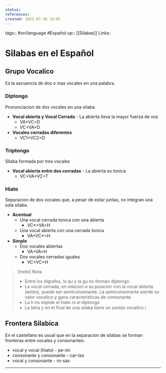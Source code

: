 ```yaml
---
status:
references:
created: 2022-07-30 14:05
---
```

tags:: #on/language #Español 
up:: [[Silabas]]
Links: 
# Silabas en el Español
## Grupo Vocalico
Es la secuencia de dos o mas vocales en una palabra.
### Diptongo
Pronunciacion de dos vocales en una silaba.
- **Vocal abierta y Vocal Cerrada** - La abierta lleva la mayor fuerza de voz
	- VA+VC=D
	- VC+VA=D
- **Vocales cerradas diferentes**
	- VC1+VC2=D

### Triptongo
Silaba formada por tres vocales
- **Vocal abierta entre dos cerradas** - La abierta es tonica.
	- VC+VA+VC=T

### Hiato
Separacion de dos vocales que, a pesar de estar juntas, no integran una sola silaba.
- **Acentual**
	- Una vocal cerrada tonica con una abierta
		- VC*+VA=H
	- Una vocal abierta con una cerrada tonica
		- VA+VC*=H
- **Simple**
	- Dos vocales abiertas
		- VA+VA=H
	- Dos vocales cerradas iguales
		- VC+VC=H

> [!note] Nota
> 
>- Entre los digrafos, la qu y la gu no forman diptongo
>- La vocal cerrada, en relacion a su posicion con la vocal abierta (antes), puede ser semiconsonante. La semiconsonante pierde su valor vocalico y gana caracteristicas de consonante
>- La h no impide el hiato ni el diptongo
>- La letra y en el final de una silaba tiene un sonido vocalico i

## Frontera Silabica
En el castellano es usual que en la separacion de silabas se forman fronteras entre vocales y consonantes:

- vocal y vocal (hiato) - pe-ón
- consonante y consonante - car-tas
- vocal y consonante - ro-sas
___
